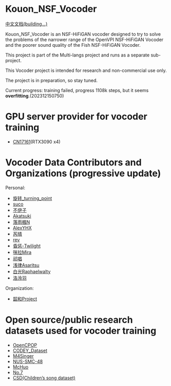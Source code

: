 # Kouon_NSF_Vocoder
[中文文档(building...)](https://github.com/colstone/Kouon_NSF_Vocoder/blob/main/README-zh.md)

Kouon_NSF_Vocoder is an NSF-HiFiGAN vocoder designed to try to solve the problems of the narrower range of the OpenVPI NSF-HiFiGAN Vocoder and the poorer sound quality of the Fish NSF-HiFiGAN Vocoder.

This project is part of the Multi-langs project and runs as a separate sub-project.

This Vocoder project is intended for research and non-commercial use only.

The project is in preparation, so stay tuned.

Current progress: training failed, progress 1108k steps, but it seems __overfitting__.(202312150750)

# GPU server provider for vocoder training

- [CN17161](https://space.bilibili.com/434036807)(RTX3090 x4)

# Vocoder Data Contributors and Organizations (progressive update)

Personal:
- [旋转_turning_point](https://space.bilibili.com/285801087)
- [suco](https://space.bilibili.com/1422225145/)
- [不伊子](https://space.bilibili.com/346428248)
- [Akatsuki](https://space.bilibili.com/21992257)
- [落雨楓N](https://space.bilibili.com/5699347)
- [AlexYHX](https://space.bilibili.com/13303439)
- [芮晴](https://space.bilibili.com/383588200)
- [rev](https://twitter.com/rev_bmp)
- [昏惩-Twilight](https://space.bilibili.com/10702550)
- [咪拉Mira](https://space.bilibili.com/3537117019899937)
- [祁唱](https://space.bilibili.com/11256670)
- [浅律Asaritsu](https://space.bilibili.com/6483585)
- [白光Raphaelwalty](https://space.bilibili.com/22975119)
- [洛泠羽](https://space.bilibili.com/347373318)

Organization:
- [韶和Project](https://space.bilibili.com/383588200)

# Open source/public research datasets used for vocoder training
- [OpenCPOP](https://wenet.org.cn/opencpop/)
- [CODEY_Dataset](https://github.com/KakaruHayate/CODEY_Dataset)
- [M4Singer](https://m4singer.github.io/)
- [NUS-SMC-48](https://smcnus.comp.nus.edu.sg/)
- [McHuo](https://github.com/lmaxwell/McHuo)
- [No.7](https://voiceseven.com/)
- [CSD(Children’s song dataset)](https://zenodo.org/record/4916302)
